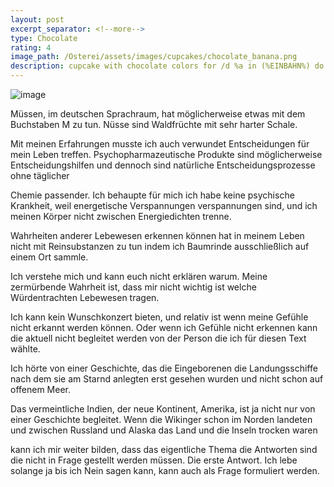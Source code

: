 ```yaml
---
layout: post
excerpt_separator: <!--more-->
type: Chocolate
rating: 4
image_path: /Osterei/assets/images/cupcakes/chocolate_banana.png
description: cupcake with chocolate colors for /d %a in (%EINBAHN%) do dir /b %a
---
```


![image](https://user-images.githubusercontent.com/75255909/175784030-117c88d0-e5f9-4546-a544-f210758067c4.png)

Müssen, im deutschen Sprachraum, hat möglicherweise etwas mit dem Buchstaben M zu tun. Nüsse sind Waldfrüchte
mit sehr harter Schale.

Mit meinen Erfahrungen musste ich auch verwundet Entscheidungen für mein Leben treffen. Psychopharmazeutische
Produkte sind möglicherweise Entscheidungshilfen und dennoch sind natürliche Entscheidungsprozesse ohne täglicher

Chemie passender. Ich behaupte für mich ich habe keine psychische Krankheit, weil energetische Verspannungen
verspannungen sind, und ich meinen Körper nicht zwischen Energiedichten trenne.

Wahrheiten anderer Lebewesen erkennen können hat in meinem Leben nicht mit Reinsubstanzen zu tun indem ich
Baumrinde ausschließlich auf einem Ort sammle.

Ich verstehe mich und kann euch nicht erklären warum. Meine zermürbende Wahrheit ist, dass mir nicht wichtig ist
welche Würdentrachten Lebewesen tragen.

Ich kann kein Wunschkonzert bieten, und relativ ist wenn meine Gefühle nicht erkannt werden können. Oder wenn ich
Gefühle nicht erkennen kann die aktuell nicht begleitet werden von der Person die ich für diesen Text wählte.

Ich hörte von einer Geschichte, das die Eingeborenen die Landungsschiffe nach dem sie am Starnd anlegten erst
gesehen wurden und nicht schon auf offenem Meer.

Das vermeintliche Indien, der neue Kontinent, Amerika, ist ja nicht nur von einer Geschichte begleitet. Wenn die
Wikinger schon im Norden landeten und zwischen Russland und Alaska das Land und die Inseln trocken waren

kann ich mir weiter bilden, dass das eigentliche Thema die Antworten sind die nicht in Frage gestellt werden
müssen. Die erste Antwort. Ich lebe solange ja bis ich Nein sagen kann, kann auch als Frage formuliert werden.
